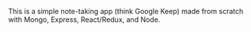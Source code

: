 This is a simple note-taking app (think Google Keep) made from scratch with Mongo, Express, React/Redux, and Node.